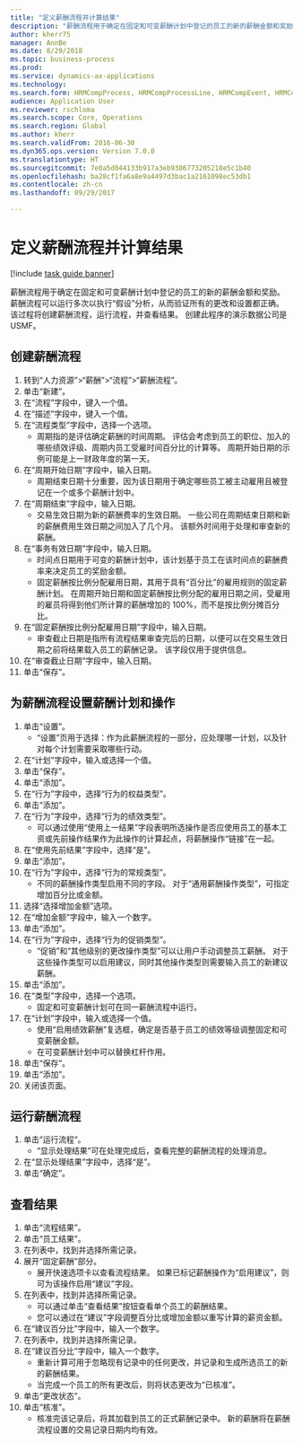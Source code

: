 ```yaml
--- 
title: "定义薪酬流程并计算结果"
description: "薪酬流程用于确定在固定和可变薪酬计划中登记的员工的新的薪酬金额和奖励。"
author: kherr75
manager: AnnBe
ms.date: 8/29/2018
ms.topic: business-process
ms.prod: 
ms.service: dynamics-ax-applications
ms.technology: 
ms.search.form: HRMCompProcess, HRMCompProcessLine, HRMCompEvent, HRMCompEventEmpl
audience: Application User
ms.reviewer: rschloma
ms.search.scope: Core, Operations
ms.search.region: Global
ms.author: kherr
ms.search.validFrom: 2016-06-30
ms.dyn365.ops.version: Version 7.0.0
ms.translationtype: HT
ms.sourcegitcommit: 7e0a5d044133b917a3eb9386773205218e5c1b40
ms.openlocfilehash: ba28cf1fa6a8e9a4497d3bac1a2161098ec53db1
ms.contentlocale: zh-cn
ms.lasthandoff: 09/29/2017

---
```

# <a name="define-compensation-process-and-calculate-results"></a>定义薪酬流程并计算结果

[!include [task guide banner](../../includes/task-guide-banner.md)]

薪酬流程用于确定在固定和可变薪酬计划中登记的员工的新的薪酬金额和奖励。 薪酬流程可以运行多次以执行“假设”分析，从而验证所有的更改和设置都正确。 该过程将创建薪酬流程，运行流程，并查看结果。 创建此程序的演示数据公司是 USMF。


## <a name="create-a-compensation-process"></a>创建薪酬流程
1. 转到“人力资源”>“薪酬”>“流程”>“薪酬流程”。
2. 单击“新建”。
3. 在“流程”字段中，键入一个值。
4. 在“描述”字段中，键入一个值。
5. 在“流程类型”字段中，选择一个选项。
    * 周期指的是评估确定薪酬的时间周期。 评估会考虑到员工的职位、加入的哪些绩效评级、周期内员工受雇时间百分比的计算等。 周期开始日期的示例可能是上一财政年度的第一天。  
6. 在“周期开始日期”字段中，输入日期。
    * 周期结束日期十分重要，因为该日期用于确定哪些员工被主动雇用且被登记在一个或多个薪酬计划中。  
7. 在“周期结束”字段中，输入日期。
    * 交易生效日期为新的薪酬费率的生效日期。 一些公司在周期结束日期和新的薪酬费用生效日期之间加入了几个月。 该额外时间用于处理和审查新的薪酬。  
8. 在“事务有效日期”字段中，输入日期。
    * 时间点日期用于可变的薪酬计划中，该计划基于员工在该时间点的薪酬费率来决定员工的奖励金额。  
    * 固定薪酬按比例分配雇用日期，其用于具有“百分比”的雇用规则的固定薪酬计划。   在周期开始日期和固定薪酬按比例分配的雇用日期之间，受雇用的雇员将得到他们所计算的薪酬增加的 100%，而不是按比例分摊百分比。  
9. 在“固定薪酬按比例分配雇用日期”字段中，输入日期。
    * 审查截止日期是指所有流程结果审查完后的日期，以便可以在交易生效日期之前将结果载入员工的薪酬记录。 该字段仅用于提供信息。  
10. 在“审查截止日期”字段中，输入日期。
11. 单击“保存”。

## <a name="setup-the-compensation-plans-and-actions-for-a-compensation-process"></a>为薪酬流程设置薪酬计划和操作
1. 单击“设置”。
    * “设置”页用于选择：作为此薪酬流程的一部分，应处理哪一计划，以及针对每个计划需要采取哪些行动。  
2. 在“计划”字段中，输入或选择一个值。
3. 单击“保存”。
4. 单击“添加”。
5. 在“行为”字段中，选择“行为的权益类型”。
6. 单击“添加”。
7. 在“行为”字段中，选择“行为的绩效类型”。
    * 可以通过使用“使用上一结果”字段表明所选操作是否应使用员工的基本工资或先前操作结果作为此操作的计算起点，将薪酬操作“链接”在一起。  
8. 在“使用先前结果”字段中，选择“是”。
9. 单击“添加”。
10. 在“行为”字段中，选择“行为的常规类型”。
    * 不同的薪酬操作类型启用不同的字段。 对于“通用薪酬操作类型”，可指定增加百分比或金额。  
11. 选择“选择增加金额”选项。
12. 在“增加金额”字段中，输入一个数字。
13. 单击“添加”。
14. 在“行为”字段中，选择“行为的促销类型”。
    * “促销”和“其他级别的更改操作类型”可以让用户手动调整员工薪酬。 对于这些操作类型可以启用建议，同时其他操作类型则需要输入员工的新建议薪酬。  
15. 单击“添加”。
16. 在“类型”字段中，选择一个选项。
    * 固定和可变薪酬计划可在同一薪酬流程中运行。  
17. 在“计划”字段中，输入或选择一个值。
    * 使用“启用绩效薪酬”复选框，确定是否基于员工的绩效等级调整固定和可变薪酬金额。  
    * 在可变薪酬计划中可以替换杠杆作用。  
18. 单击“保存”。
19. 单击“添加”。
20. 关闭该页面。

## <a name="run-the-compensation-process"></a>运行薪酬流程
1. 单击“运行流程“。
    * “显示处理结果”可在处理完成后，查看完整的薪酬流程的处理消息。  
2. 在“显示处理结果”字段中，选择“是”。
3. 单击“确定”。

## <a name="view-the-results"></a>查看结果
1. 单击“流程结果”。
2. 单击“员工结果”。
3. 在列表中，找到并选择所需记录。
4. 展开“固定薪酬”部分。
    * 展开快速选项卡以查看流程结果。 如果已标记薪酬操作为“启用建议”，则可为该操作启用“建议”字段。  
5. 在列表中，找到并选择所需记录。
    * 可以通过单击“查看结果”按钮查看单个员工的薪酬结果。  
    * 您可以通过在“建议”字段调整百分比或增加金额以重写计算的薪资金额。  
6. 在“建议百分比”字段中，输入一个数字。
7. 在列表中，找到并选择所需记录。
8. 在“建议百分比”字段中，输入一个数字。
    * 重新计算可用于忽略现有记录中的任何更改，并记录和生成所选员工的新的薪酬结果。  
    * 当完成一个员工的所有更改后，则将状态更改为“已核准”。  
9. 单击“更改状态”。
10. 单击“核准”。
    * 核准完该记录后，将其加载到员工的正式薪酬记录中。 新的薪酬将在薪酬流程设置的交易记录日期内均有效。  


